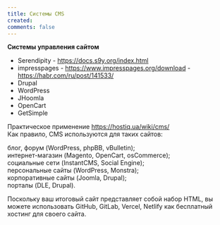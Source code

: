 ```yaml
---
title: Системы CMS
created: 
comments: false
---
```


**Системы управления сайтом**

* Serendipity - <https://docs.s9y.org/index.html>
* impresspages - <https://www.impresspages.org/download> - <https://habr.com/ru/post/141533/>
* Drupal
* WordPress
* JHoomla
* OpenCart
* GetSimple


Практическое применение <https://hostiq.ua/wiki/cms/>  
Как правило, CMS используются для таких сайтов:  
  
блог, форум (WordPress, phpBB, vBulletin);  
интернет-магазин (Magento, OpenCart, osCommerce);  
социальные сети (InstantCMS, Social Engine);  
персональные сайты (WordPress, Monstra);  
корпоративные сайты (Joomla, Drupal);  
порталы (DLE, Drupal).  

Поскольку ваш итоговый сайт представляет собой набор HTML, вы можете использовать GitHub, GitLab, Vercel, Netlify как бесплатный хостинг для своего сайта.  
